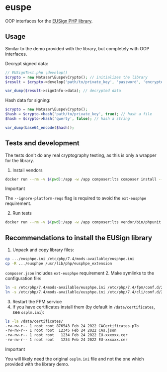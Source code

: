 # euspe
OOP interfaces for the [EUSign PHP library](https://iit.com.ua/downloads).

## Usage
Similar to the demo provided with the library, but completely with OOP interfaces.

Decrypt signed data:
```php
// EUSignTest.php \develop()
$crypto = new Matasar\Euspe\Crypto(); // initializes the library
$result = $crypto->develop('path/to/private_key', 'password', 'encrypted_data');

var_dump($result->signInfo->data); // decrypted data
```

Hash data for signing:
```php
$crypto = new Matasar\Euspe\Crypto();
$hash = $crypto->hash('path/to/private_key', true); // hash a file
$hash = $crypto->hash('qwerty', false); // hash a string

var_dump(base64_encode($hash));
```

## Tests and development
The tests don't do any real cryptography testing, as this is only a wrapper for the library.

1. Install vendors
```bash
docker run --rm -v $(pwd):/app -w /app composer:lts composer install --ignore-platform-reqs
```
> [!IMPORTANT]
> The `--ignore-platform-reqs` flag is required to avoid the `ext-eusphpe` requirement.

2. Run tests
```bash
docker run --rm -v $(pwd):/app -w /app composer:lts vendor/bin/phpunit
```

## Recommendations to install the EUSign library
1. Unpack and copy library files:
```sh
cp .../eusphpe.ini /etc/php/7.4/mods-available/eusphpe.ini
cp -R .../eusphpe /usr/lib/php/eusphpe_extension
```
`composer.json` includes `ext-eusphpe` requirement 
2. Make symlinks to the configuration file:
```sh
ln -s /etc/php/7.4/mods-available/eusphpe.ini /etc/php/7.4/fpm/conf.d/20-eusphpe.ini
ln -s /etc/php/7.4/mods-available/eusphpe.ini /etc/php/7.4/cli/conf.d/20-eusphpe.ini

```
3. Restart the FPM service
4. If you have certificates install them (by default in `/data/certificates`, see `osplm.ini`):
```sh
ls -la /data/certificates/
-rw-rw-r-- 1 root root 876543 Feb 24 2022 CACertificates.p7b
-rw-rw-r-- 1 root root  12345 Feb 24 2022 CAs.json
-rw-rw-r-- 1 root root   1234 Feb 24 2022 EU-xxxxxx.cer
-rw-rw-r-- 1 root root   1234 Feb 24 2022 EU-xxxxxx.cer
```

> [!IMPORTANT]
> You will likely need the original `osplm.ini` file and not the one which provided with the library demo.

